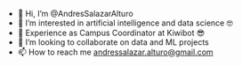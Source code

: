 - 👋 Hi, I’m @AndresSalazarAlturo
- 👀 I’m interested in artificial intelligence and data science 🤓
- 🌱 Experience as Campus Coordinator at Kiwibot 😎
- 💞️ I’m looking to collaborate on data and ML projects
- 📫 How to reach me andressalazar.alturo@gmail.com

<!---
AndresSalazarAlturo/AndresSalazarAlturo is a ✨ special ✨ repository because its `README.md` (this file) appears on your GitHub profile.
You can click the Preview link to take a look at your changes.
--->
